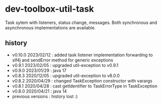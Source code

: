 <!--
  - MIT License
  -
  - Copyright © 2020-2023 dev-toolbox.org
  -
  - Permission is hereby granted, free of charge, to any person obtaining a copy of this software and associated documentation files
  - (the "Software"), to deal in the Software without restriction, including without limitation the rights to use, copy, modify, merge, publish,
  - distribute, sublicense, and/or sell copies of the Software, and to permit persons to whom the Software is furnished to do so, subject to the
  - following conditions:
  -
  - The above copyright notice and this permission notice shall be included in all copies or substantial portions of the Software.
  -
  - THE SOFTWARE IS PROVIDED "AS IS", WITHOUT WARRANTY OF ANY KIND, EXPRESS OR IMPLIED, INCLUDING BUT NOT LIMITED TO THE WARRANTIES OF
  - MERCHANTABILITY, FITNESS FOR A PARTICULAR PURPOSE AND NONINFRINGEMENT. IN NO EVENT SHALL THE AUTHORS OR COPYRIGHT HOLDERS BE LIABLE FOR ANY
  - CLAIM, DAMAGES OR OTHER LIABILITY, WHETHER IN AN ACTION OF CONTRACT, TORT OR OTHERWISE, ARISING FROM, OUT OF OR IN CONNECTION WITH THE SOFTWARE
  - OR THE USE OR OTHER DEALINGS IN THE SOFTWARE.
  -->

dev-toolbox-util-task
=====================

Task sytem with listeners, status change, messages. Both synchronous and asynchronous implementations are available.

history
-------
- v0.10.0 2023/02/12 : added task listener implementation forwarding to slf4j and sendError method for generic exceptions
- v0.9.1  2023/02/05 : upgraded util-exception to v0.9.1
- v0.9.0  2023/01/29 : java 17
- v0.8.3  2020/12/05 : upgraded util-exception to v8.0.0
- v0.8.2  2020/04/29 : changed TaskException constructor with varargs
- v0.8.1  2020/04/28 : cast getIdentifier to TaskErrorType in TaskException
- v0.8.0  2020/04/21 : java 14
- previous versions : history lost :)